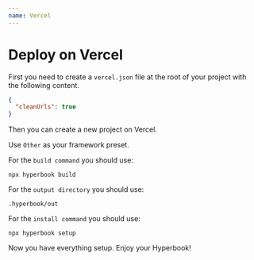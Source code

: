 ```yaml
---
name: Vercel
---
```


# Deploy on Vercel

First you need to create a `vercel.json` file at the root of your
project with the following content.

```json
{
  "cleanUrls": true
}
```

Then you can create a new project on Vercel.

Use `Other` as your framework preset.

For the `build command` you should use:

```
npx hyperbook build
```

For the `output directory` you should use:

```
.hyperbook/out
```

For the `install command` you should use:

```
npx hyperbook setup
```

Now you have everything setup. Enjoy your Hyperbook!

